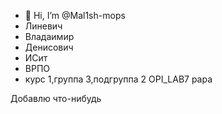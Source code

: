 - 👋 Hi, I’m @Mal1sh-mops
- Линевич
- Владаимир
- Денисович
- ИСит
- ВРПО
- курс 1,группа 3,подгруппа 2
OPI_LAB7
papa

Добавлю что-нибудь
